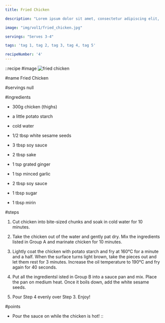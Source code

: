 ```yaml
---
title: Fried Chicken

description: "Lorem ipsum dolor sit amet, consectetur adipiscing elit, sed do eiusmod tempor incididunt ut labore et dolore magna aliqua. Tincidunt eget nullam non nisi est sit amet facilisis."

image: "img/vol1/fried_chicken.jpg"

servings: "Serves 3-4"

tags: 'tag 1, tag 2, tag 3, tag 4, tag 5'

recipeNumber: '4'
---
```


::recipe
#image
![fried chicken](/img/vol1/fried_chicken.jpg)

#name
Fried Chicken

#servings
null

#ingredients
- 300g chicken (thighs)
- a little potato starch
- cold water
- 1/2 tbsp white sesame seeds

- 3 tbsp soy sauce
- 2 tbsp sake
- 1 tsp grated ginger
- 1 tsp minced garlic

- 2 tbsp soy sauce
- 1 tbsp sugar
- 1 tbsp mirin


#steps
1. Cut chicken into bite-sized chunks and soak in cold water for 10 minutes.

2. Take the chicken out of the water and gently pat dry. Mix the ingredients listed in Group A and marinate chicken for 10 minutes.

3. Lightly coat the chicken with potato starch and fry at 160°C for a minute and a half. When the surface turns light brown, take the pieces out and let them rest for 3 minutes. Increase the oil temperature to 190°C and fry again for 40 seconds.

4. Put all the ingredientsl isted in Group B into a sauce pan and mix. Place the pan on medium heat. Once it boils down, add the white sesame seeds.

5. Pour Step 4 evenly over Step 3. Enjoy!

#points
- Pour the sauce on while the chicken is hot!
::